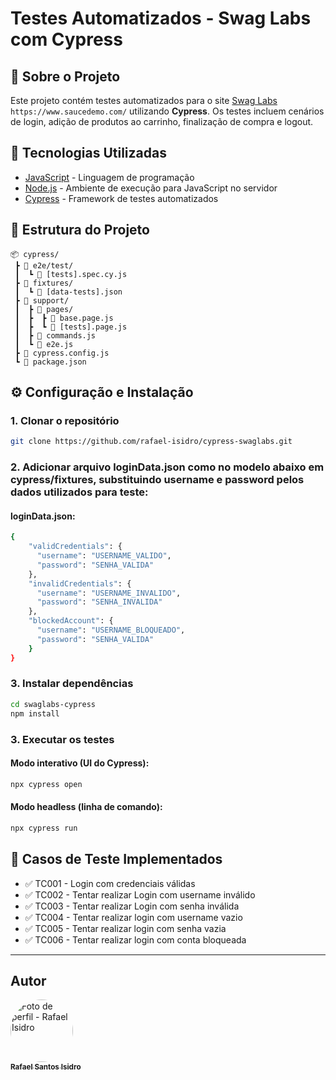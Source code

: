 # Testes Automatizados - Swag Labs com Cypress

## 📌 Sobre o Projeto
Este projeto contém testes automatizados para o site [Swag Labs](https://www.saucedemo.com/) ```https://www.saucedemo.com/``` utilizando **Cypress**. Os testes incluem cenários de login, adição de produtos ao carrinho, finalização de compra e logout.

## 🚀 Tecnologias Utilizadas
- [JavaScript](https://developer.mozilla.org/pt-BR/docs/Web/JavaScript) - Linguagem de programação
- [Node.js](https://nodejs.org/) - Ambiente de execução para JavaScript no servidor
- [Cypress](https://www.cypress.io/) - Framework de testes automatizados

## 📂 Estrutura do Projeto
```
📦 cypress/
 ┣ 📂 e2e/test/
 ┃  ┗ 📜 [tests].spec.cy.js
 ┣ 📂 fixtures/
 ┃  ┗ 📜 [data-tests].json
 ┣ 📂 support/
 ┃  ┣ 📂 pages/
 ┃  ┣  ┣ 📜 base.page.js
 ┃  ┣  ┗ 📜 [tests].page.js
 ┃  ┣ 📜 commands.js
 ┃  ┗ 📜 e2e.js
 ┣ 📜 cypress.config.js
 ┗ 📜 package.json
```

## ⚙️ Configuração e Instalação
### 1. Clonar o repositório
```sh
git clone https://github.com/rafael-isidro/cypress-swaglabs.git
```
### 2. Adicionar arquivo loginData.json como no modelo abaixo em cypress/fixtures, substituindo username e password pelos dados utilizados para teste:
#### loginData.json:
```sh
{
    "validCredentials": {
      "username": "USERNAME_VALIDO",
      "password": "SENHA_VALIDA"
    },
    "invalidCredentials": {
      "username": "USERNAME_INVALIDO",
      "password": "SENHA_INVALIDA"
    },
    "blockedAccount": {
      "username": "USERNAME_BLOQUEADO",
      "password": "SENHA_VALIDA"
    }
}
```
### 3. Instalar dependências
```sh
cd swaglabs-cypress
npm install
```

### 3. Executar os testes
#### Modo interativo (UI do Cypress):
```sh
npx cypress open
```
#### Modo headless (linha de comando):
```sh
npx cypress run
```

## 📌 Casos de Teste Implementados
- ✅ TC001 - Login com credenciais válidas
- ✅ TC002 - Tentar realizar Login com username inválido
- ✅ TC003 - Tentar realizar Login com senha inválida
- ✅ TC004 - Tentar realizar login com username vazio
- ✅ TC005 - Tentar realizar login com senha vazia
- ✅ TC006 - Tentar realizar login com conta bloqueada

---
## Autor

<a href="https://github.com/rafael-isidro">
    <img style="border-radius: 50%;" src="https://avatars.githubusercontent.com/u/118776145?v=4" width="100px;" alt="Foto de perfil - Rafael Isidro"/>
    <br />
    <sub><b>Rafael Santos Isidro</b></sub>
</a> 
<br />

